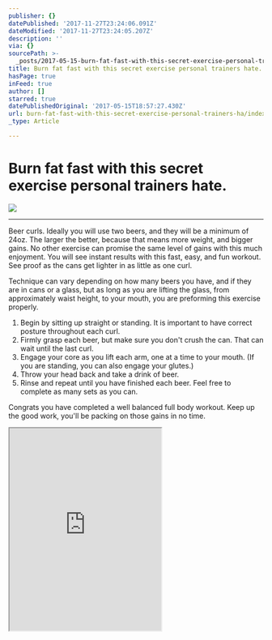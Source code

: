 ```yaml
---
publisher: {}
datePublished: '2017-11-27T23:24:06.091Z'
dateModified: '2017-11-27T23:24:05.207Z'
description: ''
via: {}
sourcePath: >-
  _posts/2017-05-15-burn-fat-fast-with-this-secret-exercise-personal-trainers-ha.md
title: Burn fat fast with this secret exercise personal trainers hate.
hasPage: true
inFeed: true
author: []
starred: true
datePublishedOriginal: '2017-05-15T18:57:27.430Z'
url: burn-fat-fast-with-this-secret-exercise-personal-trainers-ha/index.html
_type: Article

---
```

# Burn fat fast with this secret exercise personal trainers hate.
![](https://the-grid-user-content.s3-us-west-2.amazonaws.com/104398c0-cfea-4449-bf89-8f01e955b119.gif)

---

Beer curls. Ideally you will use two beers, and they will be a minimum of 24oz. The larger the better, because that means more weight, and bigger gains. No other exercise can promise the same level of gains with this much enjoyment. You will see instant results with this fast, easy, and fun workout. See proof as the cans get lighter in as little as one curl.

Technique can vary depending on how many beers you have, and if they are in cans or a glass, but as long as you are lifting the glass, from approximately waist height, to your mouth, you are preforming this exercise properly.

1. Begin by sitting up straight or standing. It is important to have correct posture throughout each curl.
2. Firmly grasp each beer, but make sure you don't crush the can. That can wait until the last curl.
3. Engage your core as you lift each arm, one at a time to your mouth. (If you are standing, you can also engage your glutes.)
4. Throw your head back and take a drink of beer.
5. Rinse and repeat until you have finished each beer. Feel free to complete as many sets as you can.

Congrats you have completed a well balanced full body workout. Keep up the good work, you'll be packing on those gains in no time.

<iframe src="https://the-grid.github.io/ed-userhtml/?g=eJylk99vmzAQx9_5K07ZAyQr8N7STDQ4LROBCMiqPlUOvhRvxFDbpKvW_u8zpemqrW-TAGHf-Xsf34-A8QNwdj5hXN336lbXEimbzAPfGOZWoCrJOz23LH82s2YAOVlkqxVJIxLBIkuX8eUmD8s4S-FbmMfhRUKKUyBRXEKYRrBJR-8SyisCBVm8eF6QJLuGMoM4LUheQnSThqt4YRSSDSlgmWcruMk2OayTsFxm-QqyHBarwhsAEhLmKVxf3UBElnEap5eDdkH-xIfYPKt1lpdhWp5CrXWnTn1_vKBXtXufsj0Xfi_4AaWiTdUy9D9Vrdjxu15SzVvhHqjkdNugmvmWZRbwmp_RC85h14tq8ARnCr8sXXPldfQOvV42xmofo6LkPzpknHqq4igq9Le9FO6OavMq7T5wXbvDaVdhJVG7-BNlxRW6nWFrBW1cLSkXZuHW1LfPAHwfcuwaWiGsw0tyu8kTGGTgse0lDBC2goqKVvCKNjCYj7d5x8kZCs13HOWA-z9QhulvpDgyNY-XMcn_JTNpv-8R3sV_o3s-syznmNghr4NwlKV2ObbUa-NcmQIncUrGuhh81lb93sidgBpWnmGmGkmDw6Zjjz1sT88s5SlZfVyed-2B-y0y77uyXw6gDrWWfNtrdGxGNXU136PSdN_ZJ_BZ4ANEJpozNfoO82ozPvD0ZCi2LXucerTrULBFzRvmKOPyPHXMN_CPgxWI9vV33SBVCCiGXMBXeqDFiwF0CwduwugaIaBgJnR3Pvmgrb8Yw-1RbjI3W8P9FXTtA0pksH2EaPQOfGom_C3yb43dVIE" height="400" style=""></iframe>